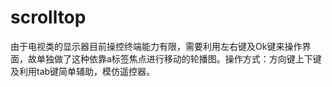 # scrolltop
由于电视类的显示器目前操控终端能力有限，需要利用左右键及Ok键来操作界面，故单独做了这种依靠a标签焦点进行移动的轮播图。操作方式：方向键上下键及利用tab键简单辅助，模仿遥控器。
